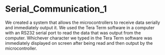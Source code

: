 # Serial_Communication_1
We created a system that allows the microcontrollers to receive data serially and immediately output it. 
We used the Tera Term software in a computer with an RS232 serial port to read the data that was output from the computer. 
Whichever character we typed in the Tera Term software was immediately displayed on screen after being read and then output 
by the microcontroller. 
